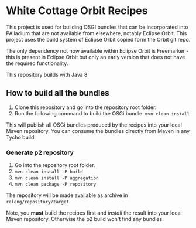 White Cottage Orbit Recipes
===========================

This project is used for building OSGI bundles that can be incorporated into PAlladium that are not available from elsewhere, notably Eclipse Orbit. This project uses the build system of Eclipse Orbit copied form the Orbit git repo.

The only dependency not now available within Eclipse Orbit is Freemarker - this is present in Eclipse Orbit but only an early version that does not have the required functionality.

This repository builds with Java 8

How to build all the bundles 
----------------------------

1. Clone this repository and go into the repository root folder.
2. Run the following command to build the OSGi bundle: `mvn clean install`

This will publish all OSGi bundles produced by the recipes into your local Maven repository. You can consume
the bundles directly from Maven in any Tycho build.


### Generate p2 repository

1. Go into the repository root folder.
2. `mvn clean install -P build`
3. `mvn clean install -P aggregation`
4. `mvn clean package -P repository`

The repository will be made available as archive in `releng/repository/target`.

Note, you **must** build the recipes first and *install* the result into your local Maven repository. Otherwise
the p2 build won't find any bundles.
